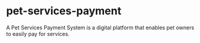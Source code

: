 # pet-services-payment
A Pet Services Payment System is a digital platform that enables pet owners to easily pay for services.
